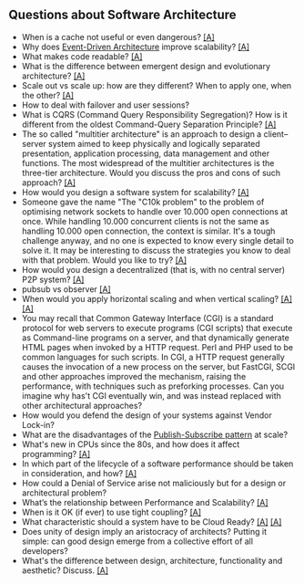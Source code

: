 ## Questions about Software Architecture

* When is a cache not useful or even dangerous? [[A]](http://www.slideshare.net/betclicTech/minitraining-to-cache-or-not-to-cache)
* Why does [Event-Driven Architecture](https://en.wikipedia.org/wiki/Event-driven_architecture) improve scalability? [[A]](https://en.wikipedia.org/wiki/Event-driven_architecture#Extreme_loose_coupling_and_well_distributed)
* What makes code readable? [[A]](https://code.tutsplus.com/tutorials/top-15-best-practices-for-writing-super-readable-code--net-8118)
* What is the difference between emergent design and evolutionary architecture? [[A]](https://www.ibm.com/developerworks/library/j-eaed19/index.html)
* Scale out vs scale up: how are they different? When to apply one, when the other? [[A]](https://www.brianjgraf.com/2013/05/17/scalability-scale-up-scale-out-care/)
* How to deal with failover and user sessions?
* What is CQRS (Command Query Responsibility Segregation)? How is it different from the oldest Command-Query Separation Principle? [[A]](http://programmers.stackexchange.com/questions/165120/separation-versus-segregation)
* The so called "multitier architecture" is an approach to design a client–server system aimed to keep physically and logically separated presentation, application processing, data management and other functions. The most widespread of the multitier architectures is the three-tier architecture. Would you discuss the pros and cons of such approach? [[A]](http://stackoverflow.com/questions/4577587/mvc-vs-3-tier-architecture)
* How would you design a software system for scalability? [[A]](https://elastisys.com/2015/09/10/scalability-design-principles/)
* Someone gave the name "The "C10k problem" to the problem of optimising network sockets to handle over 10.000 open connections at once. While handling 10.000 concurrent clients is not the same as handling 10.000 open connection, the context is similar. It's a tough challenge anyway, and no one is expected to know every single detail to solve it. It may be interesting to discuss the strategies you know to deal with that problem. Would you like to try? [[A]](https://www.youtube.com/watch?v=73XNtI0w7jA)
* How would you design a decentralized (that is, with no central server) P2P system? [[A]](http://abdulapopoola.com/2013/03/12/design-patterns-pub-sub-explained/)
* pubsub vs observer [[A]](http://stackoverflow.com/questions/15594905/difference-between-observer-pub-sub-and-data-binding)
* When would you apply horizontal scaling and when vertical scaling? [[A]](https://www.g2techgroup.com/horizontal-vs-vertical-scaling-which-is-right-for-your-app/) [[A]](http://stackoverflow.com/questions/11707879/difference-between-scaling-horizontally-and-vertically-for-databases)
* You may recall that Common Gateway Interface (CGI) is a standard protocol for web servers to execute programs (CGI scripts) that execute as Command-line programs on a server, and that dynamically generate HTML pages when invoked by a HTTP request. Perl and PHP used to be common languages for such scripts. In CGI, a HTTP request generally causes the invocation of a new process on the server, but FastCGI, SCGI and other approaches improved the mechanism, raising the performance, with techniques such as preforking processes. Can you imagine why has't CGI eventually win, and was instead replaced with other architectural approaches?
* How would you defend the design of your systems against Vendor Lock-in?
* What are the disadvantages of the [Publish-Subscribe pattern](https://en.wikipedia.org/wiki/Publish%E2%80%93subscribe_pattern) at scale?
* What's new in CPUs since the 80s, and how does it affect programming? [[A]](http://danluu.com/new-cpu-features/)
* In which part of the lifecycle of a software performance should be taken in consideration, and how? [[A]](https://airbrake.io/blog/sdlc/what-is-the-software-development-life-cycle)
* How could a Denial of Service arise not maliciously but for a design or architectural problem?
* What’s the relationship between Performance and Scalability? [[A]](http://apmblog.dynatrace.com/2008/09/11/performance-vs-scalability/)
* When is it OK (if ever) to use tight coupling? [[A]](http://stackoverflow.com/questions/19976273/where-loose-and-tight-coupling-would-be-used-as-a-real-scenario)
* What characteristic should a system have to be Cloud Ready? [[A]](http://www.ibm.com/developerworks/websphere/techjournal/1404_brown/1404_brown.html) [[A]](http://www.ibm.com/developerworks/websphere/techjournal/1404_brown/1404_brown.html)
* Does unity of design imply an aristocracy of architects? Putting it simple: can good design emerge from a collective effort of all developers?
* What's the difference between design, architecture, functionality and aesthetic? Discuss. [[A]](http://stackoverflow.com/questions/704855/software-design-vs-software-architecture)
